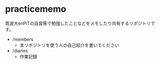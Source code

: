 # practicememo

筑波大enPiTの自習等で勉強したことなどをメモしたり共有するリポジトリです。

* /members
	* 本リポジトリを使う人の自己紹介を書いてください
* /diaries
   * 作業記録  	
